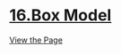 # [16.Box Model](https://iamwatchdogs.github.io/Front-end/HTML_CSS/Practice/16.Box%20Model/)

[View the Page](https://iamwatchdogs.github.io/Front-end/HTML_CSS/Practice/16.Box%20Model/ "View this Page")
